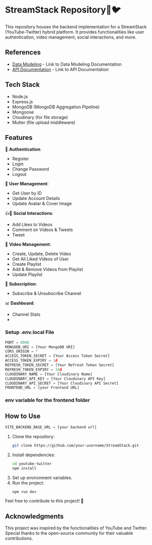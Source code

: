 # StreamStack Repository🎥🐦

This repository houses the backend implementation for a StreamStack (YouTube-Twitter) hybrid platform. It provides functionalities like user authentication, video management, social interactions, and more.

## References

- [Data Modeling](https://documenter.getpostman.com/view/33297672/2sA2xmTVL8) - Link to Data Modeling Documentation
- [API Documentation](https://hari-4546075.postman.co/workspace/Hari's-Workspace~f698e61c-8e8d-47b2-8d07-fcb17213e0f2/collection/46480544-41e15bf5-e6ad-463c-a149-cf5386a269af?action=share&creator=46480544&active-environment=46480544-7457061d-71b0-4117-8118-59f724b61280) - Link to API Documentation

## Tech Stack

- Node.js
- Express.js
- MongoDB (MongoDB Aggregation Pipeline)
- Mongoose
- Cloudinary (for file storage)
- Multer (file upload middleware)

## Features

🔐 **Authentication**:
- Register
- Login
- Change Password
- Logout

👤 **User Management**:
- Get User by ID
- Update Account Details
- Update Avatar & Cover Image

👍📝 **Social Interactions**:
- Add Likes to Videos
- Comment on Videos & Tweets
- Tweet

📼 **Video Management**:
- Create, Update, Delete Video
- Get All Liked Videos of User
- Create Playlist
- Add & Remove Videos from Playlist
- Update Playlist

👥 **Subscription**:
- Subscribe & Unsubscribe Channel

📊 **Dashboard**:
- Channel Stats
- 
### Setup .env.local File

```js
PORT = 8000
MONGODB_URI = [Your MongoDB URI]
CORS_ORIGIN = *
ACCESS_TOKEN_SECRET = [Your Access Token Secret]
ACCESS_TOKEN_EXPIRY = 1d
REFRESH_TOKEN_SECRET = [Your Refresh Token Secret]
REFRESH_TOKEN_EXPIRY = 10d
CLOUDINARY_NAME = [Your Cloudinary Name]
CLOUDINARY_API_KEY = [Your Cloudinary API Key]
CLOUDINARY_API_SECRET = [Your Cloudinary API Secret]
FRONTEND_URL = [your Frontend URL]
```
### env variable for the frontend folder


## How to Use
```js
VITE_BACKEND_BASE_URL = [your backend url]
```
1. Clone the repository:
    ```bash
    git clone https://github.com/your-username/StreamStack.git
    ```
2. Install dependencies:
    ```bash
    cd youtube-twitter
    npm install
    ```
3. Set up environment variables.
4. Run the project:
    ```bash
    npm run dev
    ```

Feel free to contribute to this project! 🚀

## Acknowledgments

This project was inspired by the functionalities of YouTube and Twitter. Special thanks to the open-source community for their valuable contributions.
